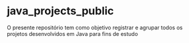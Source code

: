# java_projects_public
O presente repositório tem como objetivo registrar e agrupar todos os projetos desenvolvidos em Java para fins de estudo
